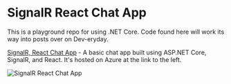 # SignalR React Chat App
This is a playground repo for using .NET Core. Code found here will work its way into posts over on Dev-eryday.

[SignalR, React Chat App][src] - A basic chat app built using ASP.NET Core, SignalR, and React. It's hosted on Azure at the link to the left.

![SignalR React Chat App](https://farm1.staticflickr.com/859/42971150405_27aa94fc14.jpg)


[src]: https://chatappwithsignalr.azurewebsites.net/index.html